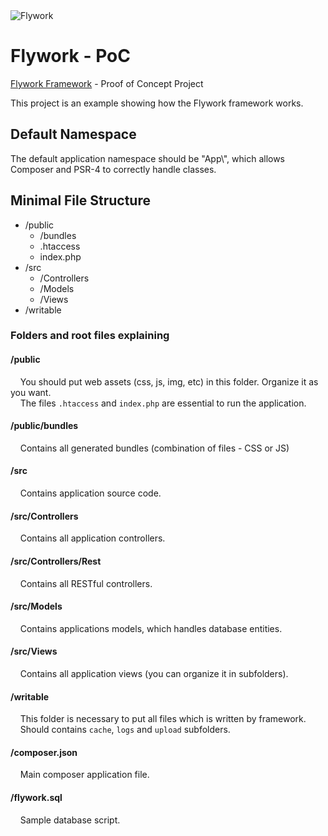 <img src="https://www.interart.com/utils/logo-flywork2.png" alt="Flywork">

# Flywork - PoC

[Flywork Framework](https://github.com/silviodelgado/flywork) - Proof of Concept Project

This project is an example showing how the Flywork framework works.

## Default Namespace

The default application namespace should be "App\\", which allows Composer and PSR-4 to correctly handle classes.

## Minimal File Structure

* /public
  * /bundles
  * .htaccess
  * index.php
* /src
  * /Controllers
  * /Models
  * /Views
* /writable

### Folders and root files explaining

#### /public
&nbsp; &nbsp; You should put web assets (css, js, img, etc) in this folder. Organize it as you want.<br>
&nbsp; &nbsp; The files ```.htaccess``` and ```index.php``` are essential to run the application.

#### /public/bundles

&nbsp; &nbsp; Contains all generated bundles (combination of files - CSS or JS)

#### /src

&nbsp; &nbsp; Contains application source code.

#### /src/Controllers

&nbsp; &nbsp; Contains all application controllers.

#### /src/Controllers/Rest

&nbsp; &nbsp; Contains all RESTful controllers.

#### /src/Models

&nbsp; &nbsp; Contains applications models, which handles database entities.

#### /src/Views

&nbsp; &nbsp; Contains all application views (you can organize it in subfolders).

#### /writable

&nbsp; &nbsp; This folder is necessary to put all files which is written by framework.<br>
&nbsp; &nbsp; Should contains ```cache```, ```logs``` and ```upload``` subfolders.

#### /composer.json

&nbsp; &nbsp; Main composer application file.

#### /flywork.sql

&nbsp; &nbsp; Sample database script.
